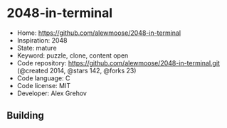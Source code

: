 # 2048-in-terminal

- Home: https://github.com/alewmoose/2048-in-terminal
- Inspiration: 2048
- State: mature
- Keyword: puzzle, clone, content open
- Code repository: https://github.com/alewmoose/2048-in-terminal.git (@created 2014, @stars 142, @forks 23)
- Code language: C
- Code license: MIT
- Developer: Alex Grehov

## Building
